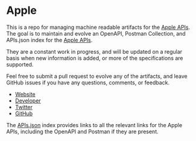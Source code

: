 # AppleThis is a repo for managing machine readable artifacts for the [Apple APIs](http://www.apple.com/itunes/affiliates/resources/documentation/itunes-store-web-service-search-api.html). The goal is to maintain and evolve an OpenAPI, Postman Collection, and APIs.json index for the [Apple APIs](http://www.apple.com/itunes/affiliates/resources/documentation/itunes-store-web-service-search-api.html).They are a constant work in progress, and will be updated on a regular basis when new information is added, or more of the specifications are supported.Feel free to submit a pull request to evolve any of the artifacts, and leave GitHub issues if you have any questions, comments, or feedback.- [Website](http://www.apple.com/itunes/affiliates/resources/documentation/itunes-store-web-service-search-api.html)- [Developer](http://www.apple.com/itunes/affiliates/resources/documentation/itunes-store-web-service-search-api.html)- [Twitter](https://twitter.com/Apple)- [GitHub](https://github.com/Apple)The [APIs.json](https://github.com/api-evangelist/apple/blob/master/apis.json) index provides links to all the relevant links for the Apple APIs, including the OpenAPI and Postman if they are present.